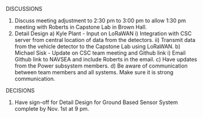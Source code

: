 DISCUSSIONS
  1) Discuss meeting adjustment to 2:30 pm to 3:00 pm to allow 1:30 pm meeting with Roberts in Capstone Lab in Brown Hall.
  2) Detail Design
    a) Kyle Plant - Input on LoRaWAN
        i) Integration with CSC server from central location of data from the detectors.
        ii) Transmit data from the vehicle detector to the Capstone Lab using LoRaWAN.
    b) Michael Sisk - Update on CSC team meeting and Github link
        i) Email Github link to NAVSEA and include Roberts in the email.
    c) Have updates from the Power subsystem members.
    d) Be aware of communication between team members and all systems. Make sure it is strong communication.

DECISIONS
  1) Have sign-off for Detail Design for Ground Based Sensor System complete by Nov. 1st at 9 pm.
